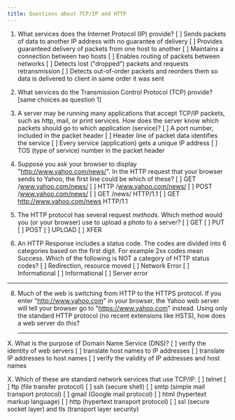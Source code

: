 ```yaml
---
title: Questions about TCP/IP and HTTP
---
```


1. What services does the Internet Protocol (IP) provide?
   [ ] Sends packets of data to another IP address with no guarantee of delivery
   [ ] Provides guaranteed delivery of packets from one host to another
   [ ] Maintains a connection between two hosts
   [ ] Enables routing of packets between networks
   [ ] Detects lost ("dropped") packets and requests retransmission
   [ ] Detects out-of-order packets and reorders them so data is delivered to client in same order it was sent

2. What services do the Transmission Control Protocol (TCP) provide?
   [same choices as question 1]

3. A server may be running many applications that accept TCP/IP packets, such as http, mail, or print services.  How does the server know which packets should go to which application (service)?
   [ ] A port number, included in the packet header 
   [ ] Header line of packet data identifies the service
   [ ] Every service (application) gets a unique IP address
   [ ] TOS (type of service) number in the packet header

4. Suppose you ask your browser to display "http://www.yahoo.com/news/".  In the HTTP request that your browser sends to Yahoo, the first line could be which of these?
   [ ] GET  /www.yahoo.com/news/
   [ ] HTTP /www.yahoo.com/news/
   [ ] POST /www.yahoo.com/news/
   [ ] GET /news/  HTTP/1.1
   [ ] GET http://www.yahoo.com/news HTTP/1.1

5. The HTTP protocol has several request *methods*.  Which method would you (or your browser) use to upload a photo to a server?
   [ ] GET
   [ ] PUT
   [ ] POST
   [ ] UPLOAD
   [ ] XFER

6. An HTTP Response includes a status code.  The codes are divided into 6 categories based on the first digit.  For example 2xx codes mean Success.
Which of the following is NOT a category of HTTP status codes?
   [ ] Redirection, resource moved
   [ ] Network Error
   [ ] Informational
   [ ] Informational
   [ ] Server error

---

8. Much of the web is switching from HTTP to the HTTPS protocol.  If you enter "http://www.yahoo.com" in your browser, the Yahoo web server will tell your browser go to "https://www.yahoo.com" instead.  Using only the standard HTTP protocol (no recent extensions like HSTS), how does a web server do this?
   _______________________________________________________________


X. What is the purpose of Domain Name Service (DNS)?
   [ ] verify the identity of web servers
   [ ] translate host names to IP addresses
   [ ] translate IP addresses to host names
   [ ] verify the validity of IP addresses and host names

X. Which of these are standard network services that use TCP/IP.
   [ ] telnet
   [ ] ftp (file transfer protocol)
   [ ] ssh (secure shell)
   [ ] smtp (simple mail transport protocol)
   [ ] gmail (Google mail protocol)
   [ ] html (hypertext markup language)
   [ ] http (hypertext transport protocol)
   [ ] ssl (secure socket layer) and tls (transport layer security)
 
